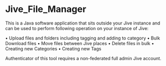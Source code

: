 # Jive_File_Manager
This is a Java software application that sits outside your Jive instance and can be used to perform following operation on your instance of Jive:

•	Upload files and folders including tagging and adding to category
•	Bulk Download files
•	Move files between Jive places
•	Delete files in bulk
•	Creating new Categories
•	Creating new Tags

Authenticator of this tool requires a non-federated full admin Jive account.

